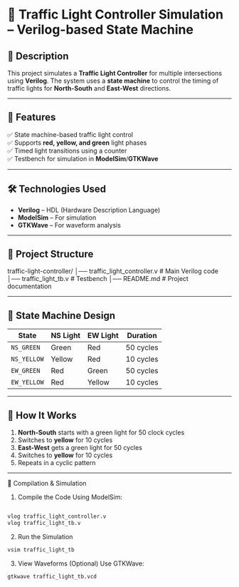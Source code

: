 # 🚦 Traffic Light Controller Simulation – Verilog-based State Machine

## 📌 Description
This project simulates a **Traffic Light Controller** for multiple intersections using **Verilog**. The system uses a **state machine** to control the timing of traffic lights for **North-South** and **East-West** directions.

---

## 🚀 Features
✅ State machine-based traffic light control  
✅ Supports **red, yellow, and green** light phases  
✅ Timed light transitions using a counter  
✅ Testbench for simulation in **ModelSim**/**GTKWave**  

---

## 🛠️ Technologies Used
- **Verilog** – HDL (Hardware Description Language)  
- **ModelSim** – For simulation  
- **GTKWave** – For waveform analysis  

---

## 📂 Project Structure
traffic-light-controller/ │── traffic_light_controller.v # Main Verilog code │── traffic_light_tb.v # Testbench │── README.md # Project documentation


---

## 🚦 State Machine Design
| State | NS Light | EW Light | Duration |
|-------|----------|----------|----------|
| `NS_GREEN` | Green | Red | 50 cycles |
| `NS_YELLOW` | Yellow | Red | 10 cycles |
| `EW_GREEN` | Red | Green | 50 cycles |
| `EW_YELLOW` | Red | Yellow | 10 cycles |

---

## 🚀 How It Works
1. **North-South** starts with a green light for 50 clock cycles  
2. Switches to **yellow** for 10 cycles  
3. **East-West** gets a green light for 50 cycles  
4. Switches to **yellow** for 10 cycles  
5. Repeats in a cyclic pattern  

---


🎯 Compilation & Simulation
1. Compile the Code
Using ModelSim:

```bash

vlog traffic_light_controller.v
vlog traffic_light_tb.v
```

2. Run the Simulation
 ```bash
vsim traffic_light_tb
```
3. View Waveforms (Optional)
Use GTKWave:
 ```bash
gtkwave traffic_light_tb.vcd

